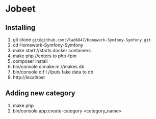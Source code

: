 # Jobeet
## Installing
1. git clone `git@github.com:Vlad6847/Homework-Symfony-Symfony.git`
2. cd Homework-Symfony-Symfony
3. make start //starts docker containers
4. make php //enters to php-fpm
5. composer install
6. bin/console d:make:m //makes db
7. bin/console d:f:l //puts fake data to db 
8. http://localhost

## Adding new category
1. make php
2. bin/console app:create-category <category_name>
